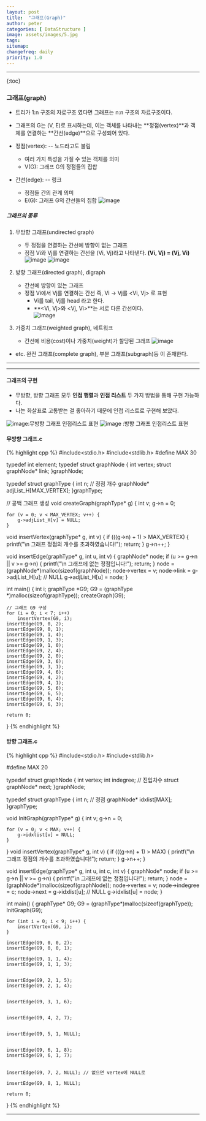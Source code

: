 ```yaml
---
layout: post
title:  "그래프(Graph)"
author: peter
categories: [ DataStructure ]
image: assets/images/5.jpg
tags: 
sitemap:
changefreq: daily
priority: 1.0
---
```

---
{:toc}
### 그래프(graph)

- 트리가 1:n 구조의 자료구조 였다면 그래프는 n:n 구조의 자료구조이다. 
- 그래프의 G는 (V, E)로 표시하는데, 이는 객체를 나타내는 **정점(vertex)**과 객체를 연결하는 **간선(edge)**으로 구성되어 있다.
 
- 정점(vertex): -- 노드라고도 불림
    - 여러 가지 특성을 가질 수 있는 객체를 의미
    - V(G): 그래프 G의 정점들의 집합

- 간선(edge): -- 링크
    - 정점들 간의 관계 의미
    - E(G): 그래프 G의 간선들의 집합
![image](https://user-images.githubusercontent.com/52132160/88883052-44c1ab80-d26e-11ea-9760-43423be7f747.png)

##### 그래프의 종류

1. 무방향 그래프(undirected graph)
    - 두 정점을 연결하는 간선에 방향이 없는 그래프
    - 정점 Vi와 Vj를 연결하는 간선을 (Vi, Vj)라고 나타낸다.
    **(Vi, Vj) = (Vj, Vi)**
![image](https://user-images.githubusercontent.com/52132160/88881887-8f8df400-d26b-11ea-8153-bab577d4511f.png)
![image](https://user-images.githubusercontent.com/52132160/88881911-a0d70080-d26b-11ea-8272-5f87d13aebc8.png)

2. 방향 그래프(directed graph), digraph
    - 간선에 방향이 있는 그래프
    - 정점 Vi에서 Vj를 연결하는 간선 즉, Vi -> Vj를 <Vi, Vj> 로 표현 
        - Vi를 tail, Vj를 head 라고 한다.
        - **<Vi, Vj>와 <Vj, Vi>**는 서로 다른 간선이다.     
![image](https://user-images.githubusercontent.com/52132160/88882128-3a061700-d26c-11ea-94ff-c1ed69827eec.png)        


3. 가중치 그래프(weighted graph), 네트워크
    - 간선에 비용(cost)이나 가중치(weight)가 할당된 그래프
![image](https://user-images.githubusercontent.com/52132160/88882569-3aeb7880-d26d-11ea-9589-49e5e5a66585.png)

- etc. 완전 그래프(complete graph), 부분 그래프(subgraph)등 이 존재한다.

---
---
#### 그래프의 구현
- 무방향, 방향 그래프 모두 **인접 행렬**과 **인접 리스트** 두 가지 방법을 통해 구현 가능하다. 
- 나는 화살표로 고통받는 걸 좋아하기 때문에 인접 리스트로 구현해 보았다.

![image](https://user-images.githubusercontent.com/52132160/88883876-5015d680-d270-11ea-9b6c-286ab90e1ac7.png)<a name="footnote_1"></a>:무방향 그래프 인접리스트 표현
![image](https://user-images.githubusercontent.com/52132160/88884514-bf3ffa80-d271-11ea-85b7-d21596143572.png)
<a name="footnote_1"></a>:방향 그래프 인접리스트 표현


#### 무방향 그래프.c 
{% highlight cpp %}
#include<stdio.h>
#include<stdlib.h>
#define MAX 30 

typedef int element;
typedef struct graphNode {
	int vertex;
	struct graphNode* link;
}graphNode;

typedef struct graphType {
	int n; // 정점 개수
	graphNode* adjList_H[MAX_VERTEX];
}graphType;

// 공백 그래프 생성
void createGraph(graphType* g) {
	int v;
	g->n = 0;

	for (v = 0; v < MAX_VERTEX; v++) {
		g->adjList_H[v] = NULL;
	}

void insertVertex(graphType* g, int v) {
	if (((g->n) + 1) > MAX_VERTEX) {
		printf("\n 그래프 정점의 개수를 초과하였습니다!");
		return;
	}
	g->n++;
}

void insertEdge(graphType* g, int u, int v) {
	graphNode* node;
	if (u >= g->n || v >= g->n) {
		printf("\n 그래프에 없는 정점입니다!");
		return;
	}
	node = (graphNode*)malloc(sizeof(graphNode));
	node->vertex = v;
	node->link = g->adjList_H[u]; // NULL
	g->adjList_H[u] = node;
}

int main() {
	int i;
	graphType *G9;
	G9 = (graphType *)malloc(sizeof(graphType));
	createGraph(G9);

	// 그래프 G9 구성
	for (i = 0; i < 7; i++)
		insertVertex(G9, i);
	insertEdge(G9, 0, 2);
	insertEdge(G9, 0, 1);
	insertEdge(G9, 1, 4);
	insertEdge(G9, 1, 3);
	insertEdge(G9, 1, 0);
	insertEdge(G9, 2, 4);
	insertEdge(G9, 2, 0);
	insertEdge(G9, 3, 6);
	insertEdge(G9, 3, 1);
	insertEdge(G9, 4, 6);
	insertEdge(G9, 4, 2);
	insertEdge(G9, 4, 1);
	insertEdge(G9, 5, 6);
	insertEdge(G9, 6, 5);
	insertEdge(G9, 6, 4);
	insertEdge(G9, 6, 3);
	
    return 0;
}
{% endhighlight %}

#### 방향 그래프.c 
{% highlight cpp %}
#include<stdio.h>
#include<stdlib.h>

#define MAX 20

typedef struct graphNode {
	int vertex;
	int indegree; // 진입차수
	struct graphNode* next;
}graphNode;

typedef struct graphType {
	int n; // 정점
	graphNode* idxlist[MAX];
}graphType;

void InitGraph(graphType* g) {
	int v;
	g->n = 0;

	for (v = 0; v < MAX; v++) {
		g->idxlist[v] = NULL;
	}
}
void insertVertex(graphType* g, int v) {
	if (((g->n) + 1) > MAX) {
		printf("\n 그래프 정점의 개수를 초과하였습니다!");
		return;
	}
	g->n++;
}

void insertEdge(graphType* g, int u, int c, int v) {
	graphNode* node;
	if (u >= g->n || v >= g->n) {
		printf("\n 그래프에 없는 정점입니다!");
		return;
	}
	node = (graphNode*)malloc(sizeof(graphNode));
	node->vertex = v;
	node->indegree = c;
	node->next = g->idxlist[u]; // NULL
	g->idxlist[u] = node;
}

int main() {
	graphType* G9;
	G9 = (graphType*)malloc(sizeof(graphType));
	InitGraph(G9);

	for (int i = 0; i < 9; i++) {
		insertVertex(G9, i);
	}

	insertEdge(G9, 0, 0, 2);
	insertEdge(G9, 0, 0, 1);

	insertEdge(G9, 1, 1, 4);
	insertEdge(G9, 1, 1, 3);


	insertEdge(G9, 2, 1, 5);
	insertEdge(G9, 2, 1, 4);


	insertEdge(G9, 3, 1, 6);


	insertEdge(G9, 4, 2, 7);


	insertEdge(G9, 5, 1, NULL);


	insertEdge(G9, 6, 1, 8);
	insertEdge(G9, 6, 1, 7);


	insertEdge(G9, 7, 2, NULL); // 없으면 vertex에 NULL로

	insertEdge(G9, 8, 1, NULL);

	return 0;
}
{% endhighlight %}

---

